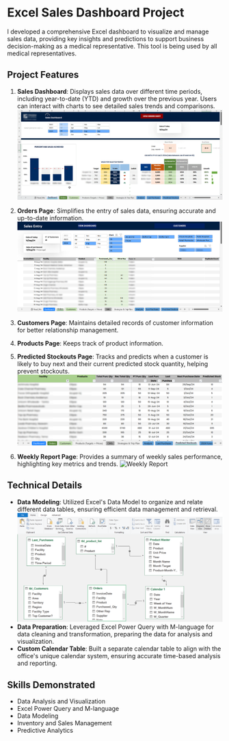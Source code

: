 # Excel Sales Dashboard Project

I developed a comprehensive Excel dashboard to visualize and manage sales data, providing key insights and predictions to support business decision-making as a medical representative. This tool is being used by all medical representatives.

## Project Features

1. **Sales Dashboard**: Displays sales data over different time periods, including year-to-date (YTD) and growth over the previous year. Users can interact with charts to see detailed sales trends and comparisons.
   ![Dashboard](/images/Dashboard%20Page.gif)

2. **Orders Page**: Simplifies the entry of sales data, ensuring accurate and up-to-date information.
    ![Sales Entry](/images/Sales%20Entry%20Page.png)
  

4. **Customers Page**: Maintains detailed records of customer information for better relationship management.

5. **Products Page**: Keeps track of product information.

6. **Predicted Stockouts Page**: Tracks and predicts when a customer is likely to buy next and their current predicted stock quantity, helping prevent stockouts.
    ![Sales Entry](/images/Predicted%20Stockouts.png)

7. **Weekly Report Page**: Provides a summary of weekly sales performance, highlighting key metrics and trends.
   ![Weekly Report](/images/Weekly%20Report.png")


## Technical Details

* **Data Modeling**: Utilized Excel's Data Model to organize and relate different data tables, ensuring efficient data management and retrieval.
  ![Data Model](/images/Data%20Model.png)
* **Data Preparation**: Leveraged Excel Power Query with M-language for data cleaning and transformation, preparing the data for analysis and visualization.
* **Custom Calendar Table**: Built a separate calendar table to align with the office's unique calendar system, ensuring accurate time-based analysis and reporting.

## Skills Demonstrated

* Data Analysis and Visualization
* Excel Power Query and M-language
* Data Modeling
* Inventory and Sales Management
* Predictive Analytics
